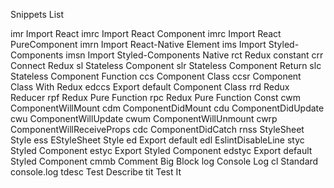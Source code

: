 Snippets List

imr	    Import React
imrc	Import React Component
imrc	Import React PureComponent
imrn	Import React-Native Element
ims	    Import Styled-Components
imsn	Import Styled-Components Native
rct	    Redux constant
crr	    Connect Redux
sl	    Stateless Component
slr	    Stateless Component Return
slc	    Stateless Component Function
ccs	    Component Class
ccsr	Component Class With Redux
edccs	Export default Component Class
rrd	    Redux Reducer
rpf	    Redux Pure Function
rpc	    Redux Pure Function Const
cwm	    ComponentWillMount
cdm	    ComponentDidMount
cdu	    ComponentDidUpdate
cwu	    ComponentWillUpdate
cwum	ComponentWillUnmount
cwrp	ComponentWillReceiveProps
cdc	    ComponentDidCatch
rnss	StyleSheet Style
ess	    EStyleSheet Style
ed	    Export default
edl	    EslintDisableLine
styc	Styled Component
estyc	Export Styled Component
edstyc	Export default Styled Component
cmmb	Comment Big Block
log	    Console Log
cl	    Standard console.log
tdesc	Test Describe
tit	    Test It